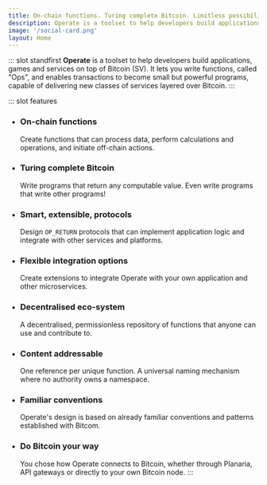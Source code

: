 ```yaml
---
title: On-chain functions. Turing complete Bitcoin. Limitless possibilities.
description: Operate is a toolset to help developers build applications, games and products on top of Bitcoin.
image: '/social-card.png'
layout: Home
---
```


::: slot standfirst
**Operate** is a toolset to help developers build applications, games and services on top of Bitcoin (SV). It lets you write functions, called "Ops", and enables transactions to become small but powerful programs, capable of delivering new classes of services layered over Bitcoin.
:::

::: slot features
* ### On-chain functions
  Create functions that can process data, perform calculations and operations, and initiate off-chain actions.

* ### Turing complete Bitcoin
  Write programs that return any computable value. Even write programs that write other programs!

* ### Smart, extensible, protocols
  Design `OP_RETURN` protocols that can implement application logic and integrate with other services and platforms.

* ### Flexible integration options
  Create extensions to integrate Operate with your own application and other microservices.

* ### Decentralised eco-system
  A decentralised, permissionless repository of functions that anyone can use and contribute to.

* ### Content addressable
  One reference per unique function. A universal naming mechanism where no authority owns a namespace.

* ### Familiar conventions
  Operate's design is based on already familiar conventions and patterns established with Bitcom.

* ### Do Bitcoin your way
  You chose how Operate connects to Bitcoin, whether through Planaria, API gateways or directly to your own Bitcoin node.
:::